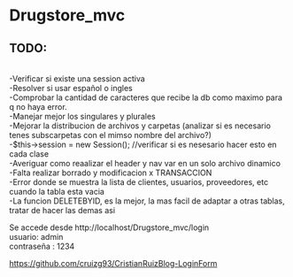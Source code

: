 # Drugstore_mvc

## TODO:

<br>-Verificar si existe una session activa
<br>-Resolver si usar español o ingles
<br>-Comprobar la cantidad de caracteres que recibe la db como maximo para q no haya error.
<br>-Manejar mejor los singulares y plurales
<br>-Mejorar la distribucion de archivos y carpetas (analizar si es necesario tenes subscarpetas con el mimso nombre del archivo?)
<br>-$this->session = new Session(); //verificar si es nesesario hacer esto en cada clase
<br>-Averiguar como reaalizar el header y nav var en un solo archivo dinamico
<br>-Falta realizar borrado y modificacion x TRANSACCION
<br>-Error donde se muestra la lista de clientes, usuarios, proveedores, etc cuando la tabla esta vacia
<br>-La funcion DELETEBYID, es la mejor, la mas facil de adaptar a otras tablas, tratar de hacer las demas asi
<br>


Se accede desde http://localhost/Drugstore_mvc/login
<br>
usuario: admin
<br>
contraseña : 1234

https://github.com/cruizg93/CristianRuizBlog-LoginForm
